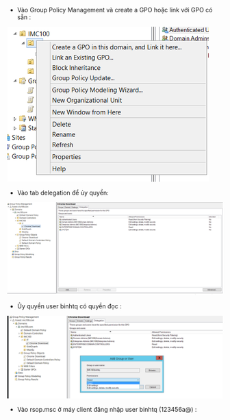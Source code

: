 - Vào Group Policy Management và create a GPO hoặc link với GPO có sẵn :

![](../../Image/Pasted%20image%2020250704223137.png)

- Vào tab delegation để ủy quyền:

![](../../Image/Pasted%20image%2020250704223233.png)

- Ủy quyền user binhtq có quyền đọc :

![](../../Image/Pasted%20image%2020250704223327.png)

- Vào rsop.msc ở máy client đăng nhập user binhtq (123456a@) :

